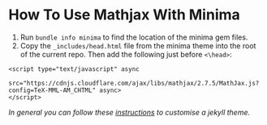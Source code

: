 # How To Use Mathjax With Minima

1) Run `bundle info minima` to find the location of the minima gem files.
2) Copy the `_includes/head.html` file from the minima theme into the root of the current repo. Then add
the following just before `<\head>`:

```
<script type="text/javascript" async
  src="https://cdnjs.cloudflare.com/ajax/libs/mathjax/2.7.5/MathJax.js?config=TeX-MML-AM_CHTML" async>
</script> 
```

_In general you can follow these [instructions](https://docs.github.com/en/github/working-with-github-pages/adding-a-theme-to-your-github-pages-site-using-jekyll#customizing-your-themes-html-layout) to customise a jekyll theme._
